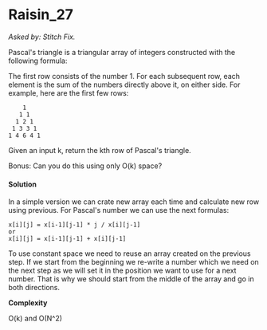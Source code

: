 # Raisin_27

*Asked by: Stitch Fix.*

Pascal's triangle is a triangular array of integers constructed with the following formula:

The first row consists of the number 1.
For each subsequent row, each element is the sum of the numbers directly above it, on either side.
For example, here are the first few rows:

```
    1
   1 1
  1 2 1
 1 3 3 1
1 4 6 4 1
```

Given an input k, return the kth row of Pascal's triangle.

Bonus: Can you do this using only O(k) space?

#### Solution

In a simple version we can crate new array each time and calculate new row using previous. For Pascal's number we can use the next formulas:

```
x[i][j] = x[i-1][j-1] * j / x[i][j-1] 
or 
x[i][j] = x[i-1][j-1] + x[i][j-1]
```

To use constant space we need to reuse an array created on the previous step. If we start from the beginning we re-write a number which we need on the next step as we will set it in the position we want to use for a next number. That is why we should start from the middle of the array and go in both directions.

**Сomplexity** 

O(k) and O(N^2)